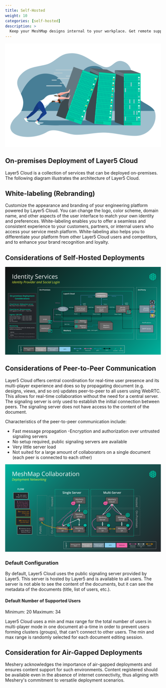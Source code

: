 ```yaml
---
title: Self-Hosted
weight: 10
categories: [self-hosted]
description: >
  Keep your MeshMap designs internal to your workplace. Get remote support from Layer5 when you need it.
---
```


![self-hosted](images/self-hosted.svg "image-right-no-shadow")

## On-premises Deployment of Layer5 Cloud

Layer5 Cloud is a collection of services that can be deployed on-premises. The following diagram illustrates the architecture of Layer5 Cloud.

## White-labeling (Rebranding)

Customize the appearance and branding of your engineering platform powered by Layer5 Cloud. You can change the logo, color scheme, domain name, and other aspects of the user interface to match your own identity and preferences. White-labeling enables you to offer a seamless and consistent experience to your customers, partners, or internal users who access your service mesh platform. White-labeling also helps you to differentiate your platform from other Layer5 Cloud users and competitors, and to enhance your brand recognition and loyalty.

## Considerations of Self-Hosted Deployments

![self-hosted-deployment](images/self-hosted-deployment.svg "image-center-no-shadow")

## Considerations of Peer-to-Peer Communication

Layer5 Cloud offers central coordination for real-time user presence and its multi-player experience and does so by propagating document (e.g. designs, views, and so on) updates peer-to-peer to all users using WebRTC. This allows for real-time collaboration without the need for a central server. The signaling server is only used to establish the initial connection between peers. The signaling server does not have access to the content of the document.

Characteristics of the peer-to-peer communication include:

- Fast message propagation
-Encryption and authorization over untrusted signaling servers
- No setup required, public signaling servers are available
- Very little server load
- Not suited for a large amount of collaborators on a single document (each peer is connected to each other)

![meshmap-collaboration-networking](images/meshmap-collaboration-networking.svg "image-center-no-shadow")

### Default Configuration

By default, Layer5 Cloud uses the public signaling server provided by Layer5. This server is hosted by Layer5 and is available to all users. The server is not able to see the content of the documents, but it can see the metadata of the documents (title, list of users, etc.).

#### Default Number of Supported Users

Minimum: 20
Maximum: 34

Layer5 Cloud uses a min and max range for the total number of users in multi-player mode in one document at-a-time in order to prevent users forming clusters (groups), that can't connect to other users. The min and max range is randomly selected for each document editing session.

## Consideration for Air-Gapped Deployments

Meshery acknowledges the importance of air-gapped deployments and ensures content support for such environments. Content registered should be available even in the absence of internet connectivity, thus aligning with Meshery's commitment to versatile deployment scenarios.
